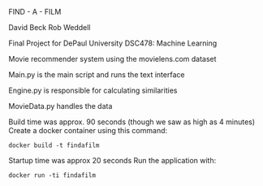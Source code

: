 FIND - A - FILM

David Beck
Rob Weddell

Final Project for DePaul University DSC478: Machine Learning


Movie recommender system using the movielens.com dataset

Main.py is the main script and runs the text interface

Engine.py is responsible for calculating similarities

MovieData.py handles the data


Build time was approx. 90 seconds (though we saw as high as 4 minutes)
Create a docker container using this command:


    docker build -t findafilm


Startup time was approx 20 seconds
Run the application with:


    docker run -ti findafilm
